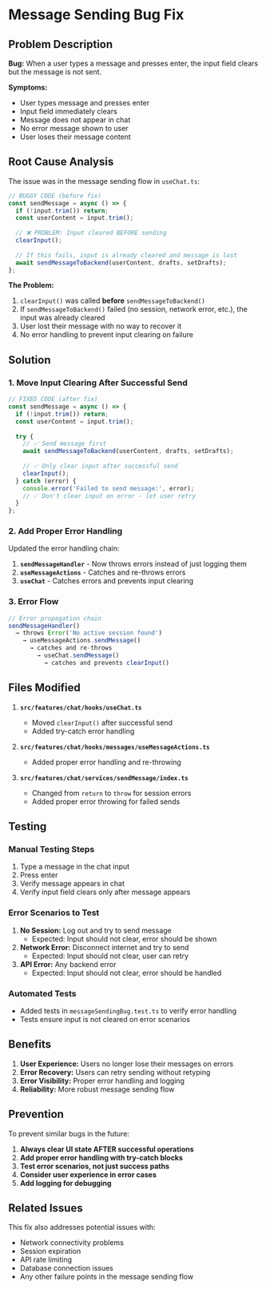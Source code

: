 # Message Sending Bug Fix

## Problem Description

**Bug:** When a user types a message and presses enter, the input field clears but the message is not sent.

**Symptoms:**
- User types message and presses enter
- Input field immediately clears
- Message does not appear in chat
- No error message shown to user
- User loses their message content

## Root Cause Analysis

The issue was in the message sending flow in `useChat.ts`:

```typescript
// BUGGY CODE (before fix)
const sendMessage = async () => {
  if (!input.trim()) return;
  const userContent = input.trim();
  
  // ❌ PROBLEM: Input cleared BEFORE sending
  clearInput();
  
  // If this fails, input is already cleared and message is lost
  await sendMessageToBackend(userContent, drafts, setDrafts);
};
```

**The Problem:**
1. `clearInput()` was called **before** `sendMessageToBackend()`
2. If `sendMessageToBackend()` failed (no session, network error, etc.), the input was already cleared
3. User lost their message with no way to recover it
4. No error handling to prevent input clearing on failure

## Solution

### 1. Move Input Clearing After Successful Send

```typescript
// FIXED CODE (after fix)
const sendMessage = async () => {
  if (!input.trim()) return;
  const userContent = input.trim();
  
  try {
    // ✅ Send message first
    await sendMessageToBackend(userContent, drafts, setDrafts);
    
    // ✅ Only clear input after successful send
    clearInput();
  } catch (error) {
    console.error('Failed to send message:', error);
    // ✅ Don't clear input on error - let user retry
  }
};
```

### 2. Add Proper Error Handling

Updated the error handling chain:

1. **`sendMessageHandler`** - Now throws errors instead of just logging them
2. **`useMessageActions`** - Catches and re-throws errors
3. **`useChat`** - Catches errors and prevents input clearing

### 3. Error Flow

```typescript
// Error propagation chain
sendMessageHandler() 
  → throws Error('No active session found')
    → useMessageActions.sendMessage() 
      → catches and re-throws
        → useChat.sendMessage() 
          → catches and prevents clearInput()
```

## Files Modified

1. **`src/features/chat/hooks/useChat.ts`**
   - Moved `clearInput()` after successful send
   - Added try-catch error handling

2. **`src/features/chat/hooks/messages/useMessageActions.ts`**
   - Added proper error handling and re-throwing

3. **`src/features/chat/services/sendMessage/index.ts`**
   - Changed from `return` to `throw` for session errors
   - Added proper error throwing for failed sends

## Testing

### Manual Testing Steps
1. Type a message in the chat input
2. Press enter
3. Verify message appears in chat
4. Verify input field clears only after message appears

### Error Scenarios to Test
1. **No Session:** Log out and try to send message
   - Expected: Input should not clear, error should be shown
2. **Network Error:** Disconnect internet and try to send
   - Expected: Input should not clear, user can retry
3. **API Error:** Any backend error
   - Expected: Input should not clear, error should be handled

### Automated Tests
- Added tests in `messageSendingBug.test.ts` to verify error handling
- Tests ensure input is not cleared on error scenarios

## Benefits

1. **User Experience:** Users no longer lose their messages on errors
2. **Error Recovery:** Users can retry sending without retyping
3. **Error Visibility:** Proper error handling and logging
4. **Reliability:** More robust message sending flow

## Prevention

To prevent similar bugs in the future:

1. **Always clear UI state AFTER successful operations**
2. **Add proper error handling with try-catch blocks**
3. **Test error scenarios, not just success paths**
4. **Consider user experience in error cases**
5. **Add logging for debugging**

## Related Issues

This fix also addresses potential issues with:
- Network connectivity problems
- Session expiration
- API rate limiting
- Database connection issues
- Any other failure points in the message sending flow 